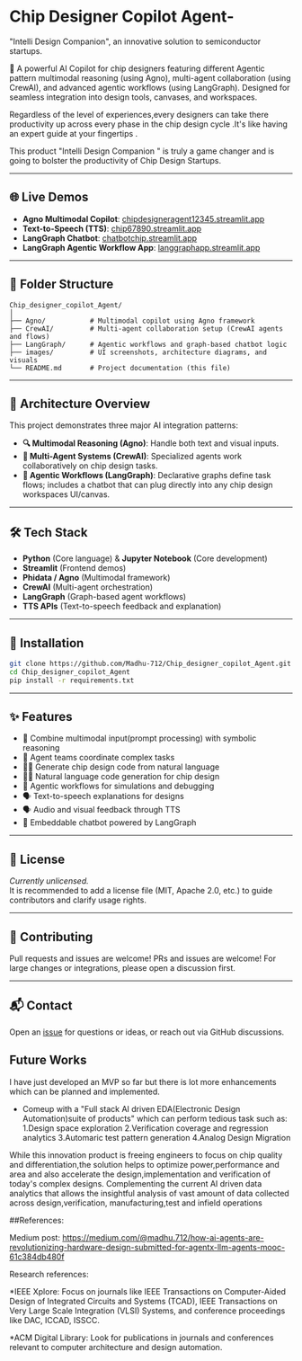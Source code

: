
# Chip Designer Copilot Agent-
"Intelli Design Companion", an innovative solution to semiconductor startups.

🚀 A powerful AI Copilot for chip designers featuring different Agentic pattern multimodal reasoning (using Agno), multi-agent collaboration (using CrewAI), and advanced agentic workflows (using LangGraph). Designed for seamless integration into design tools, canvases, and workspaces.

Regardless of the level of experiences,every designers can take there productivity up across every phase in the chip design cycle .It's like having an expert guide at your fingertips .

This product "Intelli Design Companion " is truly a game changer and is going to bolster the productivity of Chip Design Startups.


---

## 🌐 Live Demos

- **Agno Multimodal Copilot**: [chipdesigneragent12345.streamlit.app](https://chipdesigneragent12345.streamlit.app)
- **Text-to-Speech (TTS)**: [chip67890.streamlit.app](https://chip67890.streamlit.app)
- **LangGraph Chatbot**: [chatbotchip.streamlit.app](https://chatbotchip.streamlit.app)
- **LangGraph Agentic Workflow App**: [langgraphapp.streamlit.app](https://langgraphapp.streamlit.app)

---

## 📁 Folder Structure

```
Chip_designer_copilot_Agent/
│
├── Agno/           # Multimodal copilot using Agno framework
├── CrewAI/         # Multi-agent collaboration setup (CrewAI agents and flows)
├── LangGraph/      # Agentic workflows and graph-based chatbot logic
├── images/         # UI screenshots, architecture diagrams, and visuals
└── README.md       # Project documentation (this file)
```

---

## 🧠 Architecture Overview

This project demonstrates three major AI integration patterns:

- **🔍 Multimodal Reasoning (Agno)**: Handle both text and visual inputs.
- **🤖 Multi-Agent Systems (CrewAI)**: Specialized agents work collaboratively on chip design tasks.
- **🧭 Agentic Workflows (LangGraph)**: Declarative graphs define task flows; includes a chatbot that can plug directly into any chip design workspaces UI/canvas.

---

## 🛠️ Tech Stack

- **Python** (Core language) & **Jupyter Notebook** (Core development)
- **Streamlit** (Frontend demos)
- **Phidata / Agno** (Multimodal framework)
- **CrewAI** (Multi-agent orchestration)
- **LangGraph** (Graph-based agent workflows)
- **TTS APIs** (Text-to-speech feedback and explanation)

---

## 🚀 Installation

```bash
git clone https://github.com/Madhu-712/Chip_designer_copilot_Agent.git
cd Chip_designer_copilot_Agent
pip install -r requirements.txt
```

---

## ✨ Features

- 🧠 Combine multimodal input(prompt processing) with symbolic reasoning
- 🤝 Agent teams coordinate complex tasks
- 🧑‍💻 Generate chip design code from natural language
-  🧑‍💻 Natural language code generation for chip design
- 🔁 Agentic workflows for simulations and debugging
- 🗣️ Text-to-speech explanations for designs
- 🗣️ Audio and visual feedback through TTS
- 💬 Embeddable chatbot powered by LangGraph

---




## 📄 License

*Currently unlicensed.*  
It is recommended to add a license file (MIT, Apache 2.0, etc.) to guide contributors and clarify usage rights.

---

## 🤝 Contributing

Pull requests and issues are welcome! 
PRs and issues are welcome! For large changes or integrations, please open a discussion first.

---

## 📬 Contact

Open an [issue](https://github.com/Madhu-712/Chip_designer_copilot_Agent/issues) for questions or ideas, or reach out via GitHub discussions.

## Future Works

I have just developed an MVP so far but there is lot more enhancements which can be planned and implemented.

* Comeup with a "Full stack AI driven EDA(Electronic Design Automation)suite of products" which can perform tedious task such as:
  1.Design space exploration
  2.Verification coverage and regression analytics 
  3.Automaric test pattern generation
  4.Analog Design Migration

While this innovation product is freeing engineers to focus on chip quality and differentiation,the solution helps to optimize power,performance and area and also accelerate the design,implementation and verification of today's complex designs. Complementing the current AI driven data analytics that allows the insightful analysis of vast amount of data collected across design,verification, manufacturing,test and infield operations 

##References:

Medium post:
https://medium.com/@madhu.712/how-ai-agents-are-revolutionizing-hardware-design-submitted-for-agentx-llm-agents-mooc-61c384db480f

Research references:

*IEEE Xplore: Focus on journals like IEEE Transactions on Computer-Aided Design of Integrated Circuits and Systems (TCAD), IEEE Transactions on Very Large Scale Integration (VLSI) Systems, and conference proceedings like DAC, ICCAD, ISSCC.

*ACM Digital Library: Look for publications in journals and conferences relevant to computer architecture and design automation.

  

















